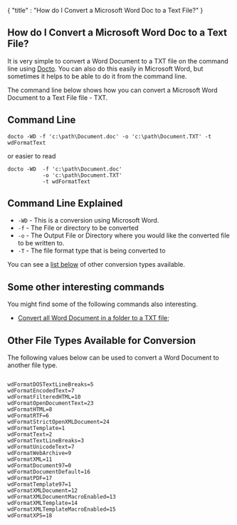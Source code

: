 {
    "title" : "How do I Convert a Microsoft Word Doc to a Text File?" 
}

How do I Convert a Microsoft Word Doc to a Text File?         
-

It is very simple to convert a Word Document to a TXT file  on the command line using [Docto](https://github.com/tobya/docto). You can also do this easily in Microsoft Word, but sometimes it helps to be able to do it from the command line.  

The command line below shows how you can convert a Microsoft Word Document to a Text File file - TXT.

Command Line 
-

 ````
 docto -WD -f 'c:\path\Document.doc' -o 'c:\path\Document.TXT' -t wdFormatText
 ````
 or easier to read
 ````
 docto -WD  -f 'c:\path\Document.doc' 
            -o 'c:\path\Document.TXT' 
            -t wdFormatText
 ````

Command Line Explained 
-

 - `-WD` -  This is a conversion using Microsoft Word. 
 - `-f` -  The File or directory to be converted 
 - `-o` -  The Output File or Directory where you would like the converted file to be written to.
 - `-T` -  The file format type that is being converted to


You can see a [list below](#OtherTypes) of other conversion types available.

Some other interesting commands
-

You might find some of the following commands also interesting.

- [Convert all Word Document in a folder to a TXT file](ConvertDirDocToFileTXT.md);

<a name="OtherTypes">Other File Types Available for Conversion</a>
-

The following values below can be used to convert a Word Document to another file type.


````

wdFormatDOSTextLineBreaks=5
wdFormatEncodedText=7
wdFormatFilteredHTML=10
wdFormatOpenDocumentText=23
wdFormatHTML=8
wdFormatRTF=6
wdFormatStrictOpenXMLDocument=24
wdFormatTemplate=1
wdFormatText=2
wdFormatTextLineBreaks=3
wdFormatUnicodeText=7
wdFormatWebArchive=9
wdFormatXML=11
wdFormatDocument97=0
wdFormatDocumentDefault=16
wdFormatPDF=17
wdFormatTemplate97=1
wdFormatXMLDocument=12
wdFormatXMLDocumentMacroEnabled=13
wdFormatXMLTemplate=14
wdFormatXMLTemplateMacroEnabled=15
wdFormatXPS=18


````


    

